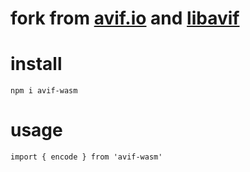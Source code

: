 # fork from [avif.io](https://github.com/justinschmitz97/avif.io) and [libavif](https://github.com/AOMediaCodec/libavif)


# install
```
npm i avif-wasm 
```


# usage
```
import { encode } from 'avif-wasm'

```